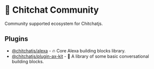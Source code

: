# 🌱 Chitchat Community

Community supported ecosystem for Chitchatjs.

## Plugins

- [@chitchatjs/alexa](https://www.npmjs.com/package/@chitchatjs/alexa) - 🔥 Core Alexa building blocks library.
- [@chitchatjs/plugin-ax-kit](https://www.npmjs.com/package/@chitchatjs/plugin-ax-kit) - 👋 A library of some basic conversational building blocks.
